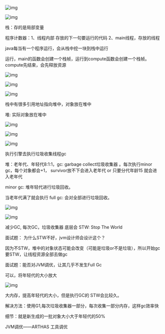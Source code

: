 ![img](G:\有道云\qq2D1D5CB92B2C0FF061B3D3F82DA32CD1\08563092893543608aac4d689a0e0e5f\clipboard.png)

![img](G:\有道云\qq2D1D5CB92B2C0FF061B3D3F82DA32CD1\ea84e2602096465ab2e63fa736f7c022\clipboard.png)

栈：存的是局部变量

程序计数器：1、线程内部 存放的下一句要运行的代码  2、main线程，存放的线程

java每当有一个程序运行，会从栈中挖一块到栈中运行

运行，main的函数会创建一个栈帧，运行到compute函数会创建一个栈帧。 compute先结束，会先释放资源

![img](G:\有道云\qq2D1D5CB92B2C0FF061B3D3F82DA32CD1\35561c67c7834302a03cfb6008cc16b2\clipboard.png)

![img](G:\有道云\qq2D1D5CB92B2C0FF061B3D3F82DA32CD1\022633120a9a4920bec0ec88bdd94340\clipboard.png)

![img](G:\有道云\qq2D1D5CB92B2C0FF061B3D3F82DA32CD1\ab9e1c3d3b6e490ba91933fcdf75a997\clipboard.png)

栈中有很多引用地址指向堆中，对象放在堆中

堆: 实际对象放在堆中

![img](G:\有道云\qq2D1D5CB92B2C0FF061B3D3F82DA32CD1\e68a7eff861e40f1b1e1c1f0156969aa\clipboard.png)

![img](G:\有道云\qq2D1D5CB92B2C0FF061B3D3F82DA32CD1\5fddc70f52a34c39960140c4e8f6503d\clipboard.png)

![img](G:\有道云\qq2D1D5CB92B2C0FF061B3D3F82DA32CD1\78f00bdb184249fd967a606b4c1fca2c\jvm内存模型.png)

执行引擎去执行垃圾收集线程gc

堆：老年代、年轻代8:1:1，gc: garbage collect垃圾收集器 。每次执行minor gc，每个对象都会+1， survivor放不下会进入老年代  or 只要分代年龄15 就会进入老年代	

minor gc: 堆年轻代进行垃圾回收。

当老年代满了就会执行 full gc: 会对全部进行垃圾回收。

![img](G:\有道云\qq2D1D5CB92B2C0FF061B3D3F82DA32CD1\4f6eee4d9e5e4d64a8eadfe505e3f523\clipboard.png)

![img](G:\有道云\qq2D1D5CB92B2C0FF061B3D3F82DA32CD1\f268dd27d0234044a577f6bf49b593df\clipboard.png)

减少GC, 每次GC，垃圾收集器 底层会 STW: Stop The World 

面试题： 为什么STW不好，jvm设计师会设计这个？

因为不STW，堆中的对象状态可能会改变（可能是垃圾or不是垃圾），所以开始gc要STW，让线程资源全部去做gc

面试题：能否对JVM调优，让其几乎不发生Full Gc

可以，将年轻代的大小放大

![img](G:\有道云\qq2D1D5CB92B2C0FF061B3D3F82DA32CD1\ed62c129f44e43c0bc064e6bca1a07fc\clipboard.png)

大内存，提高年轻代的大小，但是执行GC的 STW会比较久。

解决方法：使用G1,每次垃圾收集器一部分，每次收集一部分内存，这样gc效率快

细节：就是新生成的一批对象大小大于年轻代的50%

JVM调优——ARTHAS 工具调优








